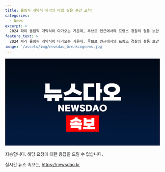 ```yaml
---
title: 올림픽 개막식 파리의 마법 같은 순간 포착!
categories:
  - News
excerpt: >
  2024 파리 올림픽 개막식이 다가오는 가운데, 루브르 인근에서의 프랑스 경찰의 철통 보안 모습이 사람들의 시선을 사로잡고 있습니다. 안전과 축제가 만나는 이 특별한 순간을 놓치지 마세요!
feature_text: >
  2024 파리 올림픽 개막식이 다가오는 가운데, 루브르 인근에서의 프랑스 경찰의 철통 보안 모습이 사람들의 시선을 사로잡고 있습니다. 안전과 축제가 만나는 이 특별한 순간을 놓치지 마세요!
image: '/assets/img/newsdao_breakingnews.jpg'
---
```


<p><img src="/assets/img/newsdao_breakingnews.jpg" alt="ranknews 속보" /></p>

<p>죄송합니다. 해당 요청에 대한 응답을 드릴 수 없습니다.</p>
실시간 뉴스 속보는, <a href="https://newsdao.kr" rel="dofollow">https://newsdao.kr</a>


